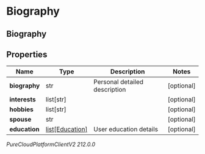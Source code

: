 # Biography

## Biography

## Properties

|Name | Type | Description | Notes|
|------------ | ------------- | ------------- | -------------|
| **biography** | str | Personal detailed description | [optional] |
| **interests** | list[str] |  | [optional] |
| **hobbies** | list[str] |  | [optional] |
| **spouse** | str |  | [optional] |
| **education** | [list[Education]](Education) | User education details | [optional] |



_PureCloudPlatformClientV2 212.0.0_
